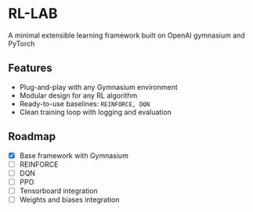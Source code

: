 # RL-LAB

A minimal extensible learning framework built on OpenAI gymnasium and PyTorch

## Features
- Plug-and-play with any Gymnasium environment
- Modular design for any RL algorithm
- Ready-to-use baselines: `REINFORCE, DQN`
- Clean training loop with logging and evaluation

## Roadmap
- [x] Base framework with Gymnasium
- [ ] REINFORCE
- [ ] DQN
- [ ] PPO
- [ ] Tensorboard integration
- [ ] Weights and biases integration
